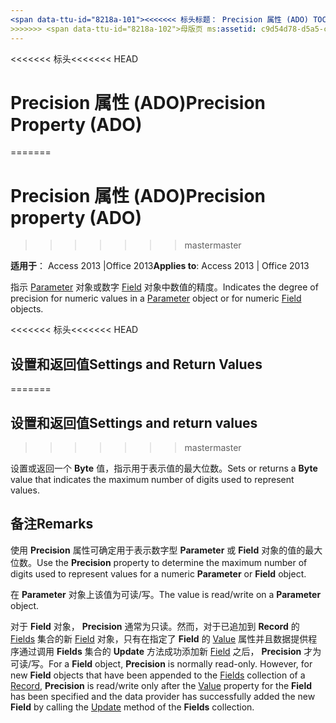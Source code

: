 ```yaml
---
<span data-ttu-id="8218a-101"><<<<<<< 标头标题： Precision 属性 (ADO) TOCTitle: Precision 属性 (ADO) === 标题： Precision 属性 (ADO) TOCTitle: Precision 属性 (ADO)</span><span class="sxs-lookup"><span data-stu-id="8218a-101"><<<<<<< HEAD title: Precision Property (ADO) TOCTitle: Precision Property (ADO) ======= title: Precision property (ADO) TOCTitle: Precision property (ADO)</span></span>
>>>>>>> <span data-ttu-id="8218a-102">母版页 ms:assetid: c9d54d78-d5a5-caf8-d635-259d1fcc0595 ms:mtpsurl: https://msdn.microsoft.com/library/JJ249983(v=office.15) ms:contentKeyID: 48547685 ms.date: 09/18/2015 mtps_version: office.15.aspx</span><span class="sxs-lookup"><span data-stu-id="8218a-102">master ms:assetid: c9d54d78-d5a5-caf8-d635-259d1fcc0595 ms:mtpsurl: https://msdn.microsoft.com/library/JJ249983(v=office.15) ms:contentKeyID: 48547685 ms.date: 09/18/2015 mtps_version: v=office.15</span></span>
---
```


<span data-ttu-id="8218a-103"><<<<<<< 标头</span><span class="sxs-lookup"><span data-stu-id="8218a-103"><<<<<<< HEAD</span></span>
# <a name="precision-property-ado"></a><span data-ttu-id="8218a-104">Precision 属性 (ADO)</span><span class="sxs-lookup"><span data-stu-id="8218a-104">Precision Property (ADO)</span></span>
=======
# <a name="precision-property-ado"></a><span data-ttu-id="8218a-105">Precision 属性 (ADO)</span><span class="sxs-lookup"><span data-stu-id="8218a-105">Precision property (ADO)</span></span>
>>>>>>> <span data-ttu-id="8218a-106">master</span><span class="sxs-lookup"><span data-stu-id="8218a-106">master</span></span>


<span data-ttu-id="8218a-107">**适用于**： Access 2013 |Office 2013</span><span class="sxs-lookup"><span data-stu-id="8218a-107">**Applies to**: Access 2013 | Office 2013</span></span>

<span data-ttu-id="8218a-108">指示 [Parameter](parameter-object-ado.md) 对象或数字 [Field](field-object-ado.md) 对象中数值的精度。</span><span class="sxs-lookup"><span data-stu-id="8218a-108">Indicates the degree of precision for numeric values in a [Parameter](parameter-object-ado.md) object or for numeric [Field](field-object-ado.md) objects.</span></span>

<span data-ttu-id="8218a-109"><<<<<<< 标头</span><span class="sxs-lookup"><span data-stu-id="8218a-109"><<<<<<< HEAD</span></span>
## <a name="settings-and-return-values"></a><span data-ttu-id="8218a-110">设置和返回值</span><span class="sxs-lookup"><span data-stu-id="8218a-110">Settings and Return Values</span></span>
=======
## <a name="settings-and-return-values"></a><span data-ttu-id="8218a-111">设置和返回值</span><span class="sxs-lookup"><span data-stu-id="8218a-111">Settings and return values</span></span>
>>>>>>> <span data-ttu-id="8218a-112">master</span><span class="sxs-lookup"><span data-stu-id="8218a-112">master</span></span>

<span data-ttu-id="8218a-113">设置或返回一个 **Byte** 值，指示用于表示值的最大位数。</span><span class="sxs-lookup"><span data-stu-id="8218a-113">Sets or returns a **Byte** value that indicates the maximum number of digits used to represent values.</span></span>

## <a name="remarks"></a><span data-ttu-id="8218a-114">备注</span><span class="sxs-lookup"><span data-stu-id="8218a-114">Remarks</span></span>

<span data-ttu-id="8218a-115">使用 **Precision** 属性可确定用于表示数字型 **Parameter** 或 **Field** 对象的值的最大位数。</span><span class="sxs-lookup"><span data-stu-id="8218a-115">Use the **Precision** property to determine the maximum number of digits used to represent values for a numeric **Parameter** or **Field** object.</span></span>

<span data-ttu-id="8218a-116">在 **Parameter** 对象上该值为可读/写。</span><span class="sxs-lookup"><span data-stu-id="8218a-116">The value is read/write on a **Parameter** object.</span></span>

<span data-ttu-id="8218a-p101">对于 **Field** 对象， **Precision** 通常为只读。然而，对于已追加到 **Record** 的 [Fields](fields-collection-ado.md) 集合的新 [Field](record-object-ado.md) 对象，只有在指定了 **Field** 的 [Value](value-property-ado.md) 属性并且数据提供程序通过调用 **Fields** 集合的 **Update** 方法成功添加新 [Field](update-method-ado.md) 之后， **Precision** 才为可读/写。</span><span class="sxs-lookup"><span data-stu-id="8218a-p101">For a **Field** object, **Precision** is normally read-only. However, for new **Field** objects that have been appended to the [Fields](fields-collection-ado.md) collection of a [Record](record-object-ado.md), **Precision** is read/write only after the [Value](value-property-ado.md) property for the **Field** has been specified and the data provider has successfully added the new **Field** by calling the [Update](update-method-ado.md) method of the **Fields** collection.</span></span>

